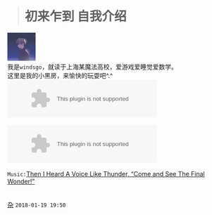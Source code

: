 ># 初来乍到 自我介绍
![tx](https://github.com/windsgo/windsgo.github.io/raw/master/smalltype.JPG)
<br/>
我是`windsgo`，就读于上海某魔法高校，爱游戏爱睡觉爱数学。
<br/>
这里是我的小黑房，来愉快的玩耍吧^.^
<embed src="//music.163.com/style/swf/widget.swf?sid=26464078&type=2&auto=1&width=320&height=66" width="340" height="86"  allowNetworking="all">

<embed src="//music.163.com/style/swf/widget.swf?sid=33469245&type=2&auto=1&width=320&height=66" width="340" height="86"  allowNetworking="all">

`Music:`[Then I Heard A Voice Like Thunder, “Come and See The Final Wonder!”](http://music.163.com/#/song?id=28748594)
<br/><br/><br/>
[杂](https://htmlpreview.github.io/?https://github.com/windsgo/windsgo.github.io/blob/master/_blog/2018_1_19.html)
`2018-01-19 19:50`
